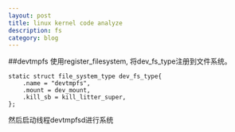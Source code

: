 ```yaml
---
layout: post
title: linux kernel code analyze
description: fs
category: blog
---
```



##devtmpfs
使用register_filesystem, 将dev_fs_type注册到文件系统。
```
static struct file_system_type dev_fs_type{
    .name = "devtmpfs",
    .mount = dev_mount,
    .kill_sb = kill_litter_super,
};
```
然后启动线程devtmpfsd进行系统

